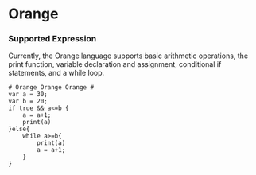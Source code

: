 # Orange

### Supported Expression ###

Currently, the Orange language supports basic arithmetic operations, the print function, variable declaration and assignment, conditional if statements, and a while loop.    

```
# Orange Orange Orange #
var a = 30;
var b = 20;
if true && a<=b {
    a = a+1;
    print(a)
}else{
    while a>=b{
        print(a)
        a = a+1;
    }
}
```
